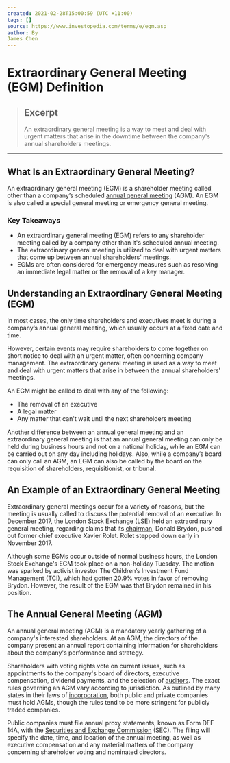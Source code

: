 ```yaml
---
created: 2021-02-28T15:00:59 (UTC +11:00)
tags: []
source: https://www.investopedia.com/terms/e/egm.asp
author: By
James Chen
---
```


# Extraordinary General Meeting (EGM) Definition

> ## Excerpt
> An extraordinary general meeting is a way to meet and deal with urgent matters that arise in the downtime between the company's annual shareholders meetings.

---
## What Is an Extraordinary General Meeting?

An extraordinary general meeting (EGM) is a shareholder meeting called other than a company’s scheduled [annual general meeting](https://www.investopedia.com/terms/a/agm.asp) (AGM). An EGM is also called a special general meeting or emergency general meeting.

### Key Takeaways

-   An extraordinary general meeting (EGM) refers to any shareholder meeting called by a company other than it's scheduled annual meeting.
-   The extraordinary general meeting is utilized to deal with urgent matters that come up between annual shareholders' meetings.
-   EGMs are often considered for emergency measures such as resolving an immediate legal matter or the removal of a key manager.

## Understanding an Extraordinary General Meeting (EGM)

In most cases, the only time shareholders and executives meet is during a company’s annual general meeting, which usually occurs at a fixed date and time.

However, certain events may require shareholders to come together on short notice to deal with an urgent matter, often concerning company management. The extraordinary general meeting is used as a way to meet and deal with urgent matters that arise in between the annual shareholders' meetings.

An EGM might be called to deal with any of the following:

-   The removal of an executive
-   A legal matter
-   Any matter that can't wait until the next shareholders meeting

Another difference between an annual general meeting and an extraordinary general meeting is that an annual general meeting can only be held during business hours and not on a national holiday, while an EGM can be carried out on any day including holidays. Also, while a company’s board can only call an AGM, an EGM can also be called by the board on the requisition of shareholders, requisitionist, or tribunal.

## An Example of an Extraordinary General Meeting

Extraordinary general meetings occur for a variety of reasons, but the meeting is usually called to discuss the potential removal of an executive. In December 2017, the London Stock Exchange (LSE) held an extraordinary general meeting, regarding claims that its [chairman](https://www.investopedia.com/terms/c/chairman.asp), Donald Brydon, pushed out former chief executive Xavier Rolet. Rolet stepped down early in November 2017.

Although some EGMs occur outside of normal business hours, the London Stock Exchange's EGM took place on a non-holiday Tuesday. The motion was sparked by activist investor The Children’s Investment Fund Management (TCI), which had gotten 20.9% votes in favor of removing Brydon. However, the result of the EGM was that Brydon remained in his position.

## The Annual General Meeting (AGM)

An annual general meeting (AGM) is a mandatory yearly gathering of a company's interested shareholders. At an AGM, the directors of the company present an annual report containing information for shareholders about the company's performance and strategy.

Shareholders with voting rights vote on current issues, such as appointments to the company's board of directors, executive compensation, dividend payments, and the selection of [auditors](https://www.investopedia.com/terms/a/auditor.asp). The exact rules governing an AGM vary according to jurisdiction. As outlined by many states in their laws of [incorporation](https://www.investopedia.com/terms/i/incorporate.asp), both public and private companies must hold AGMs, though the rules tend to be more stringent for publicly traded companies.

Public companies must file annual proxy statements, known as Form DEF 14A, with the [Securities and Exchange Commission](https://www.investopedia.com/terms/s/sec.asp) (SEC). The filing will specify the date, time, and location of the annual meeting, as well as executive compensation and any material matters of the company concerning shareholder voting and nominated directors.
